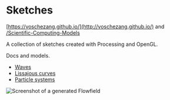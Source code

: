 # Sketches

[https://voschezang.github.io/](http://voschezang.github.io/) and [/Scientific-Computing-Models](https://voschezang.github.io/Scientific-Computing-Models/)



A collection of sketches created with Processing and OpenGL.



Docs and models.

- [Waves](https://github.com/voschezang/voschezang.github.io/blob/main/notebooks/lissajous.ipynb/)
- [Lissajous curves](https://github.com/voschezang/voschezang.github.io/blob/main/notebooks/lissajous.ipynb/)
- [Particle systems](https://github.com/voschezang/voschezang.github.io/blob/main/notebooks/particles.ipynb/)

<img src="docs/img/flowfield_bw_90.jpg" alt="Screenshot of a generated Flowfield">
